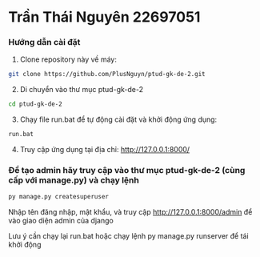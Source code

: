 # Trần Thái Nguyên 22697051

### Hướng dẫn cài đặt

1. Clone repository này về máy:
```bash
git clone https://github.com/PlusNguyn/ptud-gk-de-2.git
```

2. Di chuyển vào thư mục ptud-gk-de-2
```bash
cd ptud-gk-de-2
```

3. Chạy file run.bat để tự động cài đặt và khởi động ứng dụng:
```bash
run.bat
```

4. Truy cập ứng dụng tại địa chỉ: http://127.0.0.1:8000/

### Để tạo admin hãy truy cập vào thư mục ptud-gk-de-2 (cùng cấp với manage.py) và chạy lệnh
```bash
py manage.py createsuperuser
```

Nhập tên đăng nhập, mật khẩu, và truy cập http://127.0.0.1:8000/admin để vào giao diện admin của django

Lưu ý cần chạy lại run.bat hoặc chạy lệnh py manage.py runserver để tái khởi động

